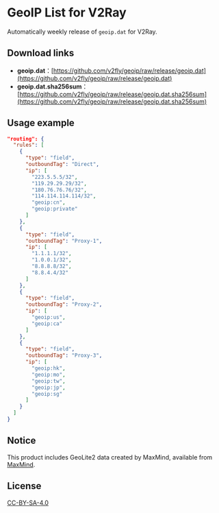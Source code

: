 # GeoIP List for V2Ray

Automatically weekly release of `geoip.dat` for V2Ray.

## Download links

- **geoip.dat**：[https://github.com/v2fly/geoip/raw/release/geoip.dat](https://github.com/v2fly/geoip/raw/release/geoip.dat)
- **geoip.dat.sha256sum**：[https://github.com/v2fly/geoip/raw/release/geoip.dat.sha256sum](https://github.com/v2fly/geoip/raw/release/geoip.dat.sha256sum)

## Usage example

```json
"routing": {
  "rules": [
    {
      "type": "field",
      "outboundTag": "Direct",
      "ip": [
        "223.5.5.5/32",
        "119.29.29.29/32",
        "180.76.76.76/32",
        "114.114.114.114/32",
        "geoip:cn",
        "geoip:private"
      ]
    },
    {
      "type": "field",
      "outboundTag": "Proxy-1",
      "ip": [
        "1.1.1.1/32",
        "1.0.0.1/32",
        "8.8.8.8/32",
        "8.8.4.4/32"
      ]
    },
    {
      "type": "field",
      "outboundTag": "Proxy-2",
      "ip": [
        "geoip:us",
        "geoip:ca"
      ]
    },
    {
      "type": "field",
      "outboundTag": "Proxy-3",
      "ip": [
        "geoip:hk",
        "geoip:mo",
        "geoip:tw",
        "geoip:jp",
        "geoip:sg"
      ]
    }
  ]
}
```

## Notice

This product includes GeoLite2 data created by MaxMind, available from [MaxMind](http://www.maxmind.com).

## License

[CC-BY-SA-4.0](https://creativecommons.org/licenses/by-sa/4.0/)
